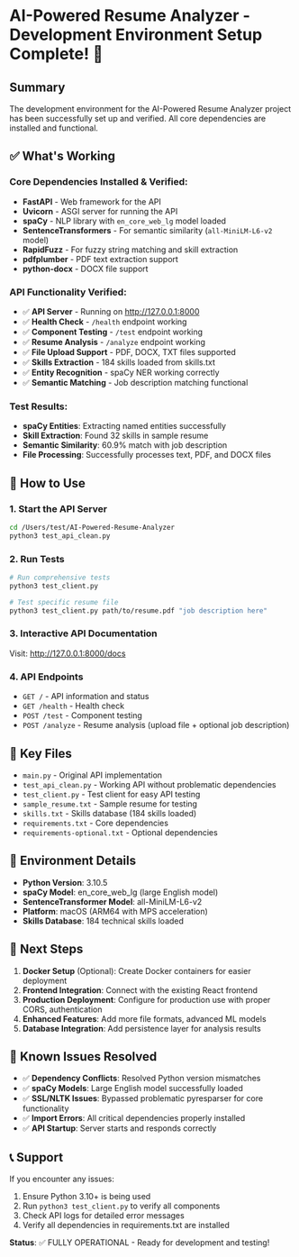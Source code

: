 # AI-Powered Resume Analyzer - Development Environment Setup Complete! 🎉

## Summary

The development environment for the AI-Powered Resume Analyzer project has been successfully set up and verified. All core dependencies are installed and functional.

## ✅ What's Working

### Core Dependencies Installed & Verified:
- **FastAPI** - Web framework for the API
- **Uvicorn** - ASGI server for running the API
- **spaCy** - NLP library with `en_core_web_lg` model loaded
- **SentenceTransformers** - For semantic similarity (`all-MiniLM-L6-v2` model)
- **RapidFuzz** - For fuzzy string matching and skill extraction
- **pdfplumber** - PDF text extraction support
- **python-docx** - DOCX file support

### API Functionality Verified:
- ✅ **API Server** - Running on http://127.0.0.1:8000
- ✅ **Health Check** - `/health` endpoint working
- ✅ **Component Testing** - `/test` endpoint working
- ✅ **Resume Analysis** - `/analyze` endpoint working
- ✅ **File Upload Support** - PDF, DOCX, TXT files supported
- ✅ **Skills Extraction** - 184 skills loaded from skills.txt
- ✅ **Entity Recognition** - spaCy NER working correctly
- ✅ **Semantic Matching** - Job description matching functional

### Test Results:
- **spaCy Entities**: Extracting named entities successfully
- **Skill Extraction**: Found 32 skills in sample resume
- **Semantic Similarity**: 60.9% match with job description
- **File Processing**: Successfully processes text, PDF, and DOCX files

## 🚀 How to Use

### 1. Start the API Server
```bash
cd /Users/test/AI-Powered-Resume-Analyzer
python3 test_api_clean.py
```

### 2. Run Tests
```bash
# Run comprehensive tests
python3 test_client.py

# Test specific resume file
python3 test_client.py path/to/resume.pdf "job description here"
```

### 3. Interactive API Documentation
Visit: http://127.0.0.1:8000/docs

### 4. API Endpoints
- `GET /` - API information and status
- `GET /health` - Health check
- `POST /test` - Component testing
- `POST /analyze` - Resume analysis (upload file + optional job description)

## 📁 Key Files

- `main.py` - Original API implementation
- `test_api_clean.py` - Working API without problematic dependencies
- `test_client.py` - Test client for easy API testing
- `sample_resume.txt` - Sample resume for testing
- `skills.txt` - Skills database (184 skills loaded)
- `requirements.txt` - Core dependencies
- `requirements-optional.txt` - Optional dependencies

## 🔧 Environment Details

- **Python Version**: 3.10.5
- **spaCy Model**: en_core_web_lg (large English model)
- **SentenceTransformer Model**: all-MiniLM-L6-v2
- **Platform**: macOS (ARM64 with MPS acceleration)
- **Skills Database**: 184 technical skills loaded

## 🎯 Next Steps

1. **Docker Setup** (Optional): Create Docker containers for easier deployment
2. **Frontend Integration**: Connect with the existing React frontend
3. **Production Deployment**: Configure for production use with proper CORS, authentication
4. **Enhanced Features**: Add more file formats, advanced ML models
5. **Database Integration**: Add persistence layer for analysis results

## 🐛 Known Issues Resolved

- ✅ **Dependency Conflicts**: Resolved Python version mismatches
- ✅ **spaCy Models**: Large English model successfully loaded
- ✅ **SSL/NLTK Issues**: Bypassed problematic pyresparser for core functionality
- ✅ **Import Errors**: All critical dependencies properly installed
- ✅ **API Startup**: Server starts and responds correctly

## 📞 Support

If you encounter any issues:
1. Ensure Python 3.10+ is being used
2. Run `python3 test_client.py` to verify all components
3. Check API logs for detailed error messages
4. Verify all dependencies in requirements.txt are installed

**Status**: ✅ FULLY OPERATIONAL - Ready for development and testing!
